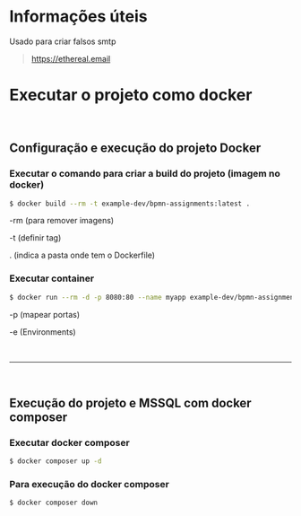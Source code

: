 # Informações úteis

Usado para criar falsos smtp

> https://ethereal.email

# Executar o projeto como docker

<br>

## Configuração e execução do projeto Docker

### Executar o comando para criar a build do projeto (imagem no docker)

```bash
$ docker build --rm -t example-dev/bpmn-assignments:latest .
```

-rm (para remover imagens)

-t (definir tag)

. (indica a pasta onde tem o Dockerfile)

### Executar container

```bash
$ docker run --rm -d -p 8080:80 --name myapp example-dev/bpmn-assignments
```

-p (mapear portas)

-e (Environments)

<br>
<hr>
<br>

## Execução do projeto e MSSQL com docker composer

### Executar docker composer

```bash
$ docker composer up -d
```

### Para execução do docker composer

```bash
$ docker composer down
```